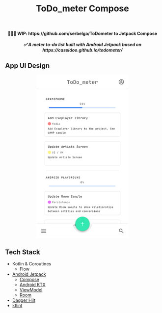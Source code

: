<h1 align="center">ToDo_meter Compose</h1></br>

<h4 align="center">
  🚧🚧🚧 WIP: https://github.com/serbelga/ToDometer to Jetpack Compose
</h4>

<h5 align="center">
✅ A meter to-do list built with Android Jetpack based on https://cassidoo.github.io/todometer/
</h5>

## App UI Design

<div align="center">
<img width="300" src="./resources/ToDometer_Wireframe.jpg"></img>
</div>

## Tech Stack
* Kotlin & Coroutines
  * Flow
* [Android Jetpack](https://developer.android.com/jetpack)
  * [Compose](https://developer.android.com/jetpack/compose)
  * [Android KTX](https://developer.android.com/kotlin/ktx)
  * [ViewModel](https://developer.android.com/topic/libraries/architecture/viewmodel)
  * [Room](https://developer.android.com/topic/libraries/architecture/room)
* [Dagger Hilt](https://dagger.dev/hilt/)
* [ktlint](https://ktlint.github.io/)
